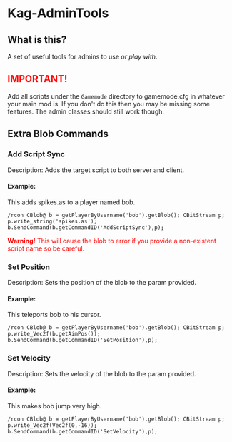 # Kag-AdminTools
## What is this?
A set of useful tools for admins to use *or play with*.

## **<span style="color:red">IMPORTANT!</span>**
Add all scripts under the ``Gamemode`` directory to gamemode.cfg in whatever your main mod is. If you don't do this then you may be missing some features. The admin classes should still work though.

## Extra Blob Commands
### Add Script Sync
Description: Adds the target script to both server and client.
#### Example:
This adds <span>spikes.as<span> to a player named bob.
```AngelScript
/rcon CBlob@ b = getPlayerByUsername('bob').getBlob(); CBitStream p; p.write_string('spikes.as'); b.SendCommand(b.getCommandID('AddScriptSync'),p);
```
<span style="color:red">**Warning!** This will cause the blob to error if you provide a non-existent script name so be careful.</span>

### Set Position
Description: Sets the position of the blob to the param provided.
#### Example:
This teleports bob to his cursor.

```AngelScript
/rcon CBlob@ b = getPlayerByUsername('bob').getBlob(); CBitStream p; p.write_Vec2f(b.getAimPos()); b.SendCommand(b.getCommandID('SetPosition'),p);
```

### Set Velocity
Description: Sets the velocity of the blob to the param provided.

#### Example:
This makes bob jump very high.

```AngelScript
/rcon CBlob@ b = getPlayerByUsername('bob').getBlob(); CBitStream p; p.write_Vec2f(Vec2f(0,-16)); b.SendCommand(b.getCommandID('SetVelocity'),p);
```